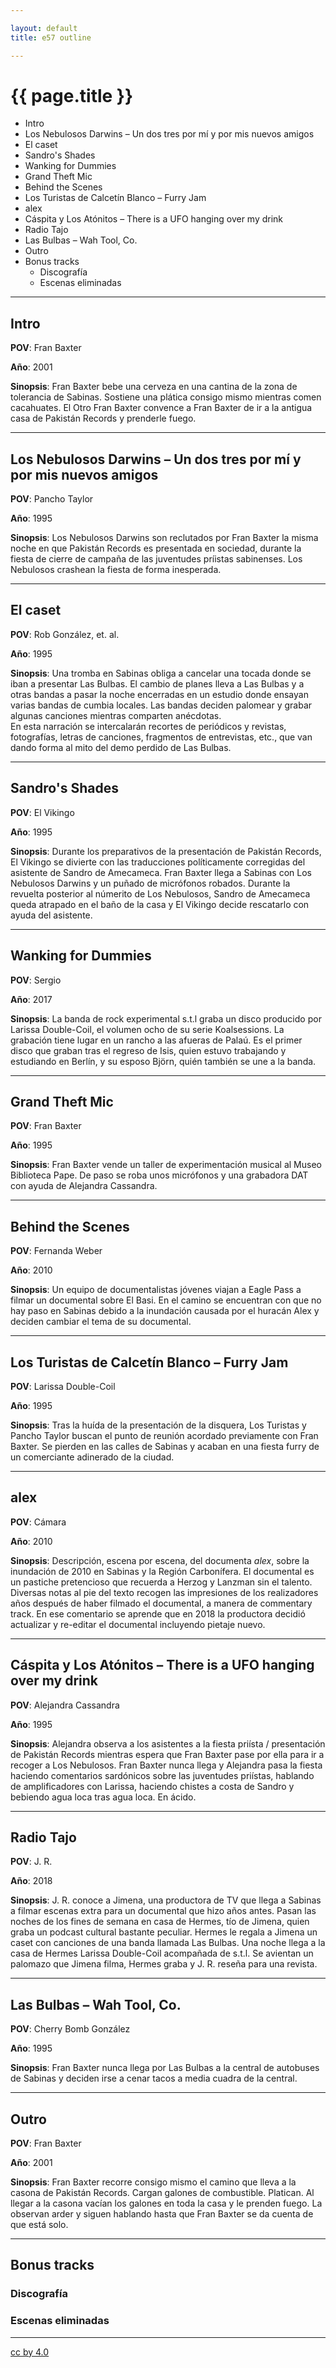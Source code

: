 ```yaml
---

layout: default
title: e57 outline

---
```


# {{ page.title }}

<!-- MarkdownTOC -->

- Intro
- Los Nebulosos Darwins – Un dos tres por mí y por mis nuevos amigos
- El caset
- Sandro's Shades
- Wanking for Dummies
- Grand Theft Mic
- Behind the Scenes
- Los Turistas de Calcetín Blanco – Furry Jam
- alex
- Cáspita y Los Atónitos – There is a UFO hanging over my drink
- Radio Tajo
- Las Bulbas – Wah Tool, Co.
- Outro
- Bonus tracks
	- Discografía
	- Escenas eliminadas

<!-- /MarkdownTOC -->

---

## Intro

**POV**: Fran Baxter

**Año**: 2001

**Sinopsis**: Fran Baxter bebe una cerveza en una cantina de la zona de tolerancia de Sabinas. Sostiene una plática consigo mismo mientras comen cacahuates. El Otro Fran Baxter convence a Fran Baxter de ir a la antigua casa de Pakistán Records y prenderle fuego.

---

## Los Nebulosos Darwins – Un dos tres por mí y por mis nuevos amigos

**POV**: Pancho Taylor

**Año**: 1995

**Sinopsis**: Los Nebulosos Darwins son reclutados por Fran Baxter la misma noche en que Pakistán Records es presentada en sociedad, durante la fiesta de cierre de campaña de las juventudes príistas sabinenses. Los Nebulosos crashean la fiesta de forma inesperada.

---

## El caset

**POV**: Rob González, et. al.

**Año**: 1995

**Sinopsis**: Una tromba en Sabinas obliga a cancelar una tocada donde se iban a presentar Las Bulbas. El cambio de planes lleva a Las Bulbas y a otras bandas a pasar la noche encerradas en un estudio donde ensayan varias bandas de cumbia locales. Las bandas deciden palomear y grabar algunas canciones mientras comparten anécdotas.  
En esta narración se intercalarán recortes de periódicos y revistas, fotografías, letras de canciones, fragmentos de entrevistas, etc., que van dando forma al mito del demo perdido de Las Bulbas.

---

## Sandro's Shades

**POV**: El Vikingo

**Año**: 1995

**Sinopsis**: Durante los preparativos de la presentación de Pakistán Records, El Vikingo se divierte con las traducciones políticamente corregidas del asistente de Sandro de Amecameca. Fran Baxter llega a Sabinas con Los Nebulosos Darwins y un puñado de micrófonos robados. Durante la revuelta posterior al númerito de Los Nebulosos, Sandro de Amecameca queda atrapado en el baño de la casa y El Vikingo decide rescatarlo con ayuda del asistente.

---

## Wanking for Dummies

**POV**: Sergio

**Año**: 2017

**Sinopsis**: La banda de rock experimental s.t.l graba un disco producido por Larissa Double-Coil, el volumen ocho de su serie Koalsessions. La grabación tiene lugar en un rancho a las afueras de Palaú. Es el primer disco que graban tras el regreso de Isis, quien estuvo trabajando y estudiando en Berlín, y su esposo Björn, quién también se une a la banda.

---

## Grand Theft Mic

**POV**: Fran Baxter

**Año**: 1995

**Sinopsis**: Fran Baxter vende un taller de experimentación musical al Museo Biblioteca Pape. De paso se roba unos micrófonos y una grabadora DAT con ayuda de Alejandra Cassandra.

---

## Behind the Scenes

**POV**: Fernanda Weber

**Año**: 2010

**Sinopsis**: Un equipo de documentalistas jóvenes viajan a Eagle Pass a filmar un documental sobre El Basi. En el camino se encuentran con que no hay paso en Sabinas debido a la inundación causada por el huracán Alex y deciden cambiar el tema de su documental.

---

## Los Turistas de Calcetín Blanco – Furry Jam

**POV**: Larissa Double-Coil

**Año**: 1995

**Sinopsis**: Tras la huída de la presentación de la disquera, Los Turistas y Pancho Taylor buscan el punto de reunión acordado previamente con Fran Baxter. Se pierden en las calles de Sabinas y acaban en una fiesta furry de un comerciante adinerado de la ciudad.

---

## alex

**POV**: Cámara

**Año**: 2010

**Sinopsis**: Descripción, escena por escena, del documenta *alex*, sobre la inundación de 2010 en Sabinas y la Región Carbonífera. El documental es un pastiche pretencioso que recuerda a Herzog y Lanzman sin el talento.  
Diversas notas al pie del texto recogen las impresiones de los realizadores años después de haber filmado el documental, a manera de commentary track. En ese comentario se aprende que en 2018 la productora decidió actualizar y re-editar el documental incluyendo pietaje nuevo.

---

## Cáspita y Los Atónitos – There is a UFO hanging over my drink

**POV**: Alejandra Cassandra

**Año**: 1995

**Sinopsis**: Alejandra observa a los asistentes a la fiesta priísta / presentación de Pakistán Records mientras espera que Fran Baxter pase por ella para ir a recoger a Los Nebulosos. Fran Baxter nunca llega y Alejandra pasa la fiesta haciendo comentarios sardónicos sobre las juventudes priístas, hablando de amplificadores con Larissa, haciendo chistes a costa de Sandro y bebiendo agua loca tras agua loca. En ácido.

---

## Radio Tajo

**POV**: J. R.

**Año**: 2018

**Sinopsis**: J. R. conoce a Jimena, una productora de TV que llega a Sabinas a filmar escenas extra para un documental que hizo años antes. Pasan las noches de los fines de semana en casa de Hermes, tío de Jimena, quien graba un podcast cultural bastante peculiar. Hermes le regala a Jimena un caset con canciones de una banda llamada Las Bulbas. Una noche llega a la casa de Hermes Larissa Double-Coil acompañada de s.t.l. Se avientan un palomazo que Jimena filma, Hermes graba y J. R. reseña para una revista.

---

## Las Bulbas – Wah Tool, Co.

**POV**: Cherry Bomb González

**Año**: 1995

**Sinopsis**: Fran Baxter nunca llega por Las Bulbas a la central de autobuses de Sabinas y deciden irse a cenar tacos a media cuadra de la central.

---

## Outro

**POV**: Fran Baxter

**Año**: 2001

**Sinopsis**: Fran Baxter recorre consigo mismo el camino que lleva a la casona de Pakistán Records. Cargan galones de combustible. Platican. Al llegar a la casona vacían los galones en toda la casa y le prenden fuego. La observan arder y siguen hablando hasta que Fran Baxter se da cuenta de que está solo.

---

## Bonus tracks

### Discografía

### Escenas eliminadas

---

[cc by 4.0](http://creativecommons.org/licenses/by-sa/4.0/)